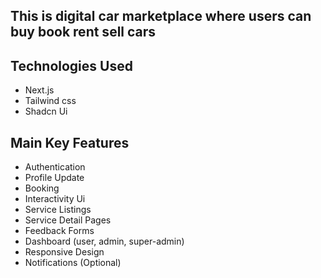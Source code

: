 ## This is digital car marketplace where users can buy book rent sell cars

## Technologies Used

- Next.js
- Tailwind css
- Shadcn Ui

## Main Key Features

- Authentication
- Profile Update
- Booking
- Interactivity Ui
- Service Listings
- Service Detail Pages
- Feedback Forms
- Dashboard (user, admin, super-admin)
- Responsive Design
- Notifications (Optional)
